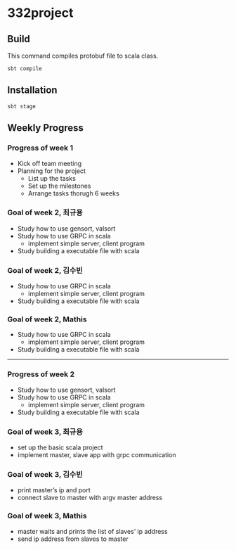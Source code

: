 # 332project

## Build
This command compiles protobuf file to scala class.
```shell
sbt compile
```

## Installation

```shell
sbt stage
```

## Weekly Progress

### Progress of week 1

- Kick off team meeting
- Planning for the project
    - List up the tasks
    - Set up the milestones
    - Arrange tasks thorugh 6 weeks

### Goal of week 2, 최규용

- Study how to use gensort, valsort
- Study how to use GRPC in scala
    - implement simple server, client program
- Study building a executable file with scala

### Goal of week 2, 김수빈

- Study how to use GRPC in scala
    - implement simple server, client program
- Study building a executable file with scala

### Goal of week 2, Mathis

- Study how to use GRPC in scala
    - implement simple server, client program
- Study building a executable file with scala

---

### Progress of week 2

- Study how to use gensort, valsort
- Study how to use GRPC in scala
    - implement simple server, client program
- Study building a executable file with scala

### Goal of week 3, 최규용

- set up the basic scala project
- implement master, slave app with grpc communication

### Goal of week 3, 김수빈

- print master’s ip and port
- connect slave to master with argv master address

### Goal of week 3, Mathis

- master waits and prints the list of slaves’ ip address
- send ip address from slaves to master

